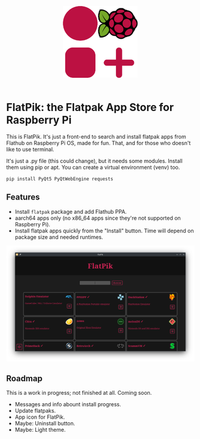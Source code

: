 <div align="center"><img src="img/FlatPik.png" style="width: 200px; margin-bottom:20px"></div>

# FlatPik: the Flatpak App Store for Raspberry Pi


This is FlatPik. It's just a front-end to search and install flatpak apps from Flathub on Raspberry Pi OS, made for fun. That, and for those who doesn't like to use terminal.

It's just a .py file (this could change), but it needs some modules. Install them using pip or apt. You can create a virtual environment (venv) too.
```shell
pip install PyQt5 PyQtWebEngine requests
```
## Features

* Install `flatpak` package and add Flathub PPA.
* aarch64 apps only (no x86_64 apps since they're not supported on Raspberry Pi).
* Install flatpak apps quickly from the "Install" button. Time will depend on package size and needed runtimes.

![Captura de FlatpPik](img/featured.png)

## Roadmap

This is a work in progress; not finished at all. Coming soon.

* Messages and info abount install progress.
* Update flatpaks.
* App icon for FlatPik.
* Maybe: Uninstall button.
* Maybe: Light theme.
